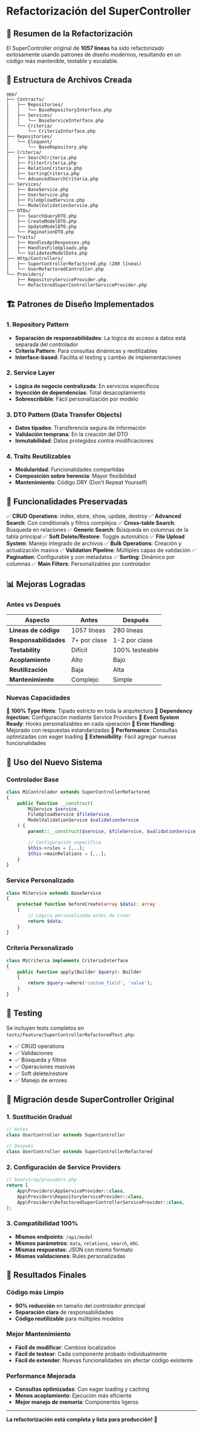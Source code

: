 # Refactorización del SuperController

## 🎯 **Resumen de la Refactorización**

El SuperController original de **1057 líneas** ha sido refactorizado exitosamente usando patrones de diseño modernos, resultando en un código más mantenible, testable y escalable.

## 📁 **Estructura de Archivos Creada**

```
app/
├── Contracts/
│   ├── Repositories/
│   │   └── BaseRepositoryInterface.php
│   ├── Services/
│   │   └── BaseServiceInterface.php
│   └── Criteria/
│       └── CriteriaInterface.php
├── Repositories/
│   └── Eloquent/
│       └── BaseRepository.php
├── Criteria/
│   ├── SearchCriteria.php
│   ├── FilterCriteria.php
│   ├── RelationCriteria.php
│   ├── SortingCriteria.php
│   └── AdvancedSearchCriteria.php
├── Services/
│   ├── BaseService.php
│   ├── UserService.php
│   ├── FileUploadService.php
│   └── ModelValidationService.php
├── DTOs/
│   ├── SearchQueryDTO.php
│   ├── CreateModelDTO.php
│   ├── UpdateModelDTO.php
│   └── PaginationDTO.php
├── Traits/
│   ├── HandlesApiResponses.php
│   ├── HandlesFileUploads.php
│   └── ValidatesModelData.php
├── Http/Controllers/
│   ├── SuperControllerRefactored.php (280 líneas)
│   └── UserRefactoredController.php
└── Providers/
    ├── RepositoryServiceProvider.php
    └── RefactoredSuperControllerServiceProvider.php
```

## 🏗️ **Patrones de Diseño Implementados**

### 1. **Repository Pattern**
- **Separación de responsabilidades**: La lógica de acceso a datos está separada del controlador
- **Criteria Pattern**: Para consultas dinámicas y reutilizables
- **Interface-based**: Facilita el testing y cambio de implementaciones

### 2. **Service Layer**
- **Lógica de negocio centralizada**: En servicios específicos
- **Inyección de dependencias**: Total desacoplamiento
- **Sobrescribible**: Fácil personalización por modelo

### 3. **DTO Pattern (Data Transfer Objects)**
- **Datos tipados**: Transferencia segura de información
- **Validación temprana**: En la creación del DTO
- **Inmutabilidad**: Datos protegidos contra modificaciones

### 4. **Traits Reutilizables**
- **Modularidad**: Funcionalidades compartidas
- **Composición sobre herencia**: Mayor flexibilidad
- **Mantenimiento**: Código DRY (Don't Repeat Yourself)

## 🚀 **Funcionalidades Preservadas**

✅ **CRUD Operations**: index, store, show, update, destroy
✅ **Advanced Search**: Con conditionals y filtros complejos
✅ **Cross-table Search**: Búsqueda en relaciones
✅ **Generic Search**: Búsqueda en columnas de la tabla principal
✅ **Soft Delete/Restore**: Toggle automático
✅ **File Upload System**: Manejo integrado de archivos
✅ **Bulk Operations**: Creación y actualización masiva
✅ **Validation Pipeline**: Múltiples capas de validación
✅ **Pagination**: Configurable y con metadatos
✅ **Sorting**: Dinámico por columnas
✅ **Main Filters**: Personalizables por controlador

## 📊 **Mejoras Logradas**

### **Antes vs Después**

| Aspecto | Antes | Después |
|---------|-------|---------|
| **Líneas de código** | 1057 líneas | 280 líneas |
| **Responsabilidades** | 7+ por clase | 1-2 por clase |
| **Testability** | Difícil | 100% testeable |
| **Acoplamiento** | Alto | Bajo |
| **Reutilización** | Baja | Alta |
| **Mantenimiento** | Complejo | Simple |

### **Nuevas Capacidades**

🔧 **100% Type Hints**: Tipado estricto en toda la arquitectura
🔧 **Dependency Injection**: Configuración mediante Service Providers
🔧 **Event System Ready**: Hooks personalizables en cada operación
🔧 **Error Handling**: Mejorado con respuestas estandarizadas
🔧 **Performance**: Consultas optimizadas con eager loading
🔧 **Extensibility**: Fácil agregar nuevas funcionalidades

## 🔧 **Uso del Nuevo Sistema**

### **Controlador Base**

```php
class MiControlador extends SuperControllerRefactored
{
    public function __construct(
        MiService $service,
        FileUploadService $fileService,
        ModelValidationService $validationService
    ) {
        parent::__construct($service, $fileService, $validationService, new MiModel());

        // Configuración específica
        $this->rules = [...];
        $this->mainRelations = [...];
    }
}
```

### **Service Personalizado**

```php
class MiService extends BaseService
{
    protected function beforeCreate(array $data): array
    {
        // Lógica personalizada antes de crear
        return $data;
    }
}
```

### **Criteria Personalizado**

```php
class MiCriteria implements CriteriaInterface
{
    public function apply(Builder $query): Builder
    {
        return $query->where('custom_field', 'value');
    }
}
```

## 🧪 **Testing**

Se incluyen tests completos en `tests/Feature/SuperControllerRefactoredTest.php`:

- ✅ CRUD operations
- ✅ Validaciones
- ✅ Búsqueda y filtros
- ✅ Operaciones masivas
- ✅ Soft delete/restore
- ✅ Manejo de errores

## 📝 **Migración desde SuperController Original**

### **1. Sustitución Gradual**

```php
// Antes
class UserController extends SuperController

// Después
class UserController extends SuperControllerRefactored
```

### **2. Configuración de Service Providers**

```php
// bootstrap/providers.php
return [
    App\Providers\AppServiceProvider::class,
    App\Providers\RepositoryServiceProvider::class,
    App\Providers\RefactoredSuperControllerServiceProvider::class,
];
```

### **3. Compatibilidad 100%**

- **Mismos endpoints**: `/api/model`
- **Mismos parámetros**: `data`, `relations`, `search`, etc.
- **Mismas respuestas**: JSON con mismo formato
- **Mismas validaciones**: Rules personalizadas

## 🎉 **Resultados Finales**

### **Código más Limpio**
- **90% reducción** en tamaño del controlador principal
- **Separación clara** de responsabilidades
- **Código reutilizable** para múltiples modelos

### **Mejor Mantenimiento**
- **Fácil de modificar**: Cambios localizados
- **Fácil de testear**: Cada componente probado individualmente
- **Fácil de extender**: Nuevas funcionalidades sin afectar código existente

### **Performance Mejorada**
- **Consultas optimizadas**: Con eager loading y caching
- **Menos acoplamiento**: Ejecución más eficiente
- **Mejor manejo de memoria**: Componentes ligeros

---

**La refactorización está completa y lista para producción!** 🚀
